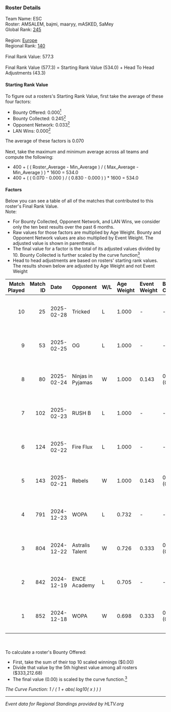 ### Roster Details<br />
Team Name: ESC<br />
Roster: AMSALEM, bajmi, maaryy, mASKED, SaMey<br />
Global Rank: [245](../../standings_global_2025_03_03.md)<br />
<br />
Region: [Europe]( ../../standings_europe_2025_03_03.md)<br />
Regional Rank: [140]( ../../standings_europe_2025_03_03.md)<br />
<br />
Final Rank Value:  577.3<br />
<br />
Final Rank Value (577.3) = Starting Rank Value (534.0) + Head To Head Adjustments (43.3)<br />

#### Starting Rank Value<br />
To figure out a rosters's Starting Rank Value, first take the average of these four factors:<br />
- Bounty Offered: 0.000[<sup>1</sup>](#table2)
- Bounty Collected: 0.245[<sup>2</sup>](#table1)
- Opponent Network: 0.033[<sup>2</sup>](#table1)
- LAN Wins: 0.000[<sup>2</sup>](#table1)

The average of these factors is 0.070<br />
<br />
Next, take the maximum and minimum average across all teams and compute the following:<br />
- 400 + ( ( Roster_Average - Min_Average ) / ( Max_Average - Min_Average ) ) * 1600 = 534.0
- 400 + ( ( 0.070 - 0.000 ) / ( 0.830 - 0.000 ) ) * 1600 = 534.0


#### Factors<br />
Below you can see a table of all of the matches that contributed to this roster's Final Rank Value.<br />
Note:<br />

- For Bounty Collected, Opponent Network, and LAN Wins, we consider only the ten best results over the past 6 months.
- Raw values for those factors are multiplied by Age Weight. Bounty and Opponent Network values are also multiplied by Event Weight. The adjusted value is shown in parenthesis.
- The final value for a factor is the total of its adjusted values divided by 10. Bounty Collected is further scaled by the curve function[<sup>3</sup>](#curveFunction)
- Head to head adjustments are based on rosters' starting rank values. The results shown below are adjusted by Age Weight and not Event Weight
<span id="table1"></span><br />


| Match Played | Match ID | Date       | Opponent          | W/L | Age Weight | Event Weight | Bounty Collected | Opponent Network | LAN Wins  | H2H Adj. | Roster                                   |
| -: | -: | :- | :- | :- | :- | :- | :- | :- | :- | -: | :- |
|           10 |       25 | 2025-02-28 | Tricked           | L   | 1.000      | -            | -                | -                | -         |    -6.02 | AMSALEM, bajmi, maaryy, mASKED, SaMey    |
|            9 |       53 | 2025-02-25 | OG                | L   | 1.000      | -            | -                | -                | -         |    -4.20 | AMSALEM, bajmi, maaryy, mASKED, SaMey    |
|            8 |       80 | 2025-02-24 | Ninjas in Pyjamas | W   | 1.000      | 0.143        | 0.000 (0.000)    | 0.474 (0.068)    | 0 (0.000) |    19.77 | AMSALEM, bajmi, maaryy, mASKED, SaMey    |
|            7 |      102 | 2025-02-23 | RUSH B            | L   | 1.000      | -            | -                | -                | -         |    -6.38 | AMSALEM, bajmi, maaryy, mASKED, SaMey    |
|            6 |      124 | 2025-02-22 | Fire Flux         | L   | 1.000      | -            | -                | -                | -         |    -4.71 | AMSALEM, bajmi, maaryy, mASKED, SaMey    |
|            5 |      143 | 2025-02-21 | Rebels            | W   | 1.000      | 0.143        | 0.008 (0.001)    | 0.309 (0.044)    | 0 (0.000) |    21.57 | AMSALEM, bajmi, maaryy, mASKED, SaMey    |
|            4 |      791 | 2024-12-23 | WOPA              | L   | 0.732      | -            | -                | -                | -         |    -4.59 | AMSALEM, maaryy, mASKED, mhL, tomiko     |
|            3 |      804 | 2024-12-22 | Astralis Talent   | W   | 0.726      | 0.333        | 0.002 (0.001)    | 0.406 (0.098)    | 0 (0.000) |    15.45 | AMSALEM, maaryy, mASKED, shushan, tomiko |
|            2 |      842 | 2024-12-19 | ENCE Academy      | L   | 0.705      | -            | -                | -                | -         |    -5.02 | AMSALEM, maaryy, mASKED, mhL, tomiko     |
|            1 |      852 | 2024-12-18 | WOPA              | W   | 0.698      | 0.333        | 0.028 (0.007)    | 0.517 (0.120)    | 0 (0.000) |    17.43 | AMSALEM, maaryy, mASKED, mhL, tomiko     |

<br />
<span id="table2"></span><br />
To calculate a roster's Bounty Offered:<br />

- First, take the sum of their top 10 scaled winnings ($0.00)
- Divide that value by the 5th highest value among all rosters ($333,212.68)
- The final value (0.00) is scaled by the curve function.[<sup>3</sup>](#curveFunction)

<span id="curveFunction"></span>_The Curve Function: 1 / ( 1 + abs( log10( x ) ) )_<br />

---
_Event data for Regional Standings provided by HLTV.org_<br />
